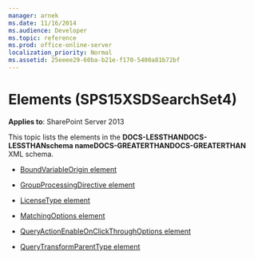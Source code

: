 ```yaml
---
manager: arnek
ms.date: 11/16/2014
ms.audience: Developer
ms.topic: reference
ms.prod: office-online-server
localization_priority: Normal
ms.assetid: 25eeee29-60ba-b21e-f170-5400a81b72bf
---
```


# Elements (SPS15XSDSearchSet4)

**Applies to**: SharePoint Server 2013

This topic lists the elements in the **DOCS-LESSTHANDOCS-LESSTHANschema nameDOCS-GREATERTHANDOCS-GREATERTHAN** XML schema.

- [BoundVariableOrigin element](boundvariableorigin-element-sps15xsdsearchset4.md)

- [GroupProcessingDirective element](groupprocessingdirective-element-sps15xsdsearchset4.md)

- [LicenseType element](licensetype-element-sps15xsdsearchset4.md)

- [MatchingOptions element](matchingoptions-element-sps15xsdsearchset4.md)

- [QueryActionEnableOnClickThroughOptions element](queryactionenableonclickthroughoptions-element-sps15xsdsearchset4.md)

- [QueryTransformParentType element](querytransformparenttype-element-sps15xsdsearchset4.md)








